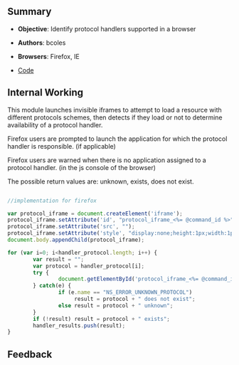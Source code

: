 ## Summary

* **Objective**: Identify protocol handlers supported in a browser
* **Authors**: bcoles
* **Browsers**: Firefox, IE

* [Code](https://github.com/beefproject/beef/tree/master/modules/host/detect_protocol_handlers)

## Internal Working

This module launches invisible iframes to attempt to load a resource with different protocols schemes, then detects if they load or not to determine availability of a protocol handler.

Firefox users are prompted to launch the application for which the protocol handler is responsible. (if applicable)

Firefox users are warned when there is no application assigned to a protocol handler. (in the js console of the browser) 

The possible return values are: unknown, exists, does not exist.

```js

//implementation for firefox

var protocol_iframe = document.createElement('iframe');
protocol_iframe.setAttribute('id', "protocol_iframe_<%= @command_id %>");
protocol_iframe.setAttribute('src', "");
protocol_iframe.setAttribute('style', "display:none;height:1px;width:1px;border:none");
document.body.appendChild(protocol_iframe);

for (var i=0; i<handler_protocol.length; i++) {
        var result = "";
        var protocol = handler_protocol[i];
        try {
                document.getElementById('protocol_iframe_<%= @command_id %>').contentWindow.location = protocol+"://"+handler_addr;
        } catch(e) {
                if (e.name == "NS_ERROR_UNKNOWN_PROTOCOL")
                     result = protocol + " does not exist";
                else result = protocol + " unknown";
        }
        if (!result) result = protocol + " exists";
        handler_results.push(result);
}

```


## Feedback

